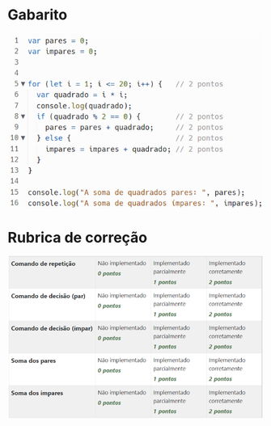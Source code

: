 # Gabarito
![Grade](assets/F1-M3-Sem03-Praticas-Gabarito.png)

# Rubrica de correção
![Grade](assets/F1-M3-Sem03-Praticas-Grade.png)